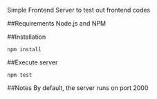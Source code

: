 Simple Frontend Server to test out frontend codes

##Requirements
Node.js and NPM

##Installation
```
npm install
```

##Execute server
```
npm test
```

##Notes
By default, the server runs on port 2000
